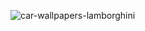 ![car-wallpapers-lamborghini](https://user-images.githubusercontent.com/67837439/86557531-9b460d80-bf80-11ea-8149-c949f98bb732.jpg)

